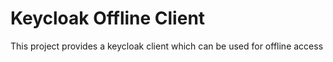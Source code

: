 # Keycloak Offline Client
This project provides a keycloak client which can be used for offline access
